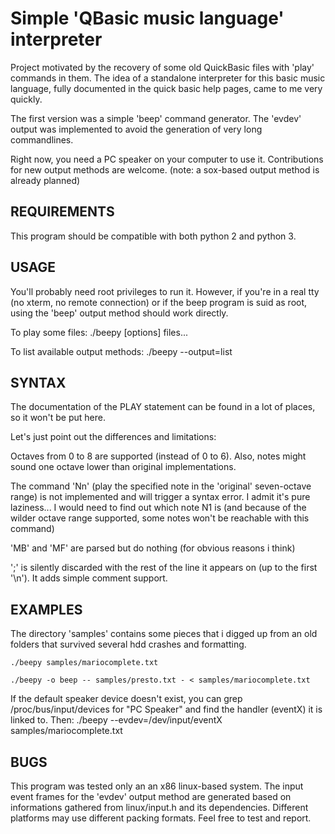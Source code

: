 Simple 'QBasic music language' interpreter
==========================================

Project motivated by the recovery of some old QuickBasic files with 'play'
commands in them. The idea of a standalone interpreter for this basic music
language, fully documented in the quick basic help pages, came to me very
quickly.

The first version was a simple 'beep' command generator. The 'evdev' output
was implemented to avoid the generation of very long commandlines.

Right now, you need a PC speaker on your computer to use it.
Contributions for new output methods are welcome. (note: a sox-based output
method is already planned)



REQUIREMENTS
------------

This program should be compatible with both python 2 and python 3.



USAGE
-----

You'll probably need root privileges to run it. However, if you're in a real tty
(no xterm, no remote connection) or if the beep program is suid as root, using
the 'beep' output method should work directly.

To play some files:
    ./beepy [options] files...

To list available output methods:
    ./beepy --output=list



SYNTAX
------

The documentation of the PLAY statement can be found in a lot of places, so it
won't be put here.

Let's just point out the differences and limitations:

Octaves from 0 to 8 are supported (instead of 0 to 6). Also, notes might sound
one octave lower than original implementations.

The command 'Nn' (play the specified note in the 'original' seven-octave range)
is not implemented and will trigger a syntax error. I admit it's pure
laziness... I would need to find out which note N1 is (and because of the wilder
octave range supported, some notes won't be reachable with this command)

'MB' and 'MF' are parsed but do nothing (for obvious reasons i think)

';' is silently discarded with the rest of the line it appears on (up to the
first '\n'). It adds simple comment support.



EXAMPLES
--------

The directory 'samples' contains some pieces that i digged up from an old
folders that survived several hdd crashes and formatting.

    ./beepy samples/mariocomplete.txt

    ./beepy -o beep -- samples/presto.txt - < samples/mariocomplete.txt


If the default speaker device doesn't exist, you can grep
/proc/bus/input/devices for "PC Speaker" and find the handler (eventX) it is
linked to. Then:
    ./beepy --evdev=/dev/input/eventX samples/mariocomplete.txt



BUGS
----

This program was tested only an an x86 linux-based system. The input event
frames for the 'evdev' output method are generated based on informations
gathered from linux/input.h and its dependencies. Different platforms may use
different packing formats. Feel free to test and report.
